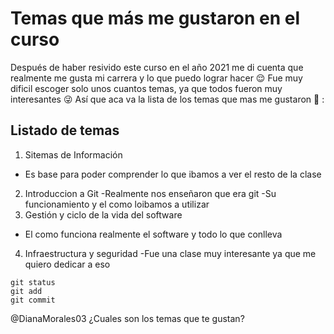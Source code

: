 # Temas que más me gustaron en el curso

Después de haber resivido este curso en el año 2021 me di cuenta que realmente me gusta mi carrera y lo que puedo lograr hacer :relieved:
Fue muy dificil escoger solo unos cuantos temas, ya que todos fueron muy interesantes :stuck_out_tongue_winking_eye:
Así que aca va la lista de los temas que mas me gustaron :yellow_heart: : 

## Listado de temas
1. Sitemas de Información
- Es base para poder comprender lo que ibamos a ver el resto de la clase
2. Introduccion a Git
-Realmente nos enseñaron que era git
-Su funcionamiento y el como loibamos a utilizar
3. Gestión y ciclo de la vida del software
- El como funciona realmente el software y todo lo que conlleva
4. Infraestructura y seguridad
-Fue una clase muy interesante ya que me quiero dedicar a eso 
```
git status
git add
git commit
```
@DianaMorales03 ¿Cuales son los temas que te gustan?






